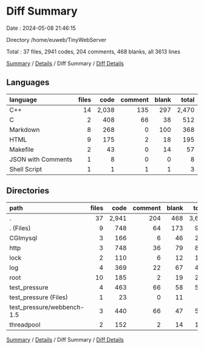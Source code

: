 # Diff Summary

Date : 2024-05-08 21:46:15

Directory /home/euweb/TinyWebServer

Total : 37 files,  2941 codes, 204 comments, 468 blanks, all 3613 lines

[Summary](results.md) / [Details](details.md) / Diff Summary / [Diff Details](diff-details.md)

## Languages
| language | files | code | comment | blank | total |
| :--- | ---: | ---: | ---: | ---: | ---: |
| C++ | 14 | 2,038 | 135 | 297 | 2,470 |
| C | 2 | 408 | 66 | 38 | 512 |
| Markdown | 8 | 268 | 0 | 100 | 368 |
| HTML | 9 | 175 | 2 | 18 | 195 |
| Makefile | 2 | 43 | 0 | 14 | 57 |
| JSON with Comments | 1 | 8 | 0 | 0 | 8 |
| Shell Script | 1 | 1 | 1 | 1 | 3 |

## Directories
| path | files | code | comment | blank | total |
| :--- | ---: | ---: | ---: | ---: | ---: |
| . | 37 | 2,941 | 204 | 468 | 3,613 |
| . (Files) | 9 | 748 | 64 | 173 | 985 |
| CGImysql | 3 | 166 | 6 | 46 | 218 |
| http | 3 | 748 | 36 | 79 | 863 |
| lock | 2 | 110 | 6 | 12 | 128 |
| log | 4 | 369 | 22 | 67 | 458 |
| root | 10 | 185 | 2 | 19 | 206 |
| test_pressure | 4 | 463 | 66 | 58 | 587 |
| test_pressure (Files) | 1 | 23 | 0 | 11 | 34 |
| test_pressure/webbench-1.5 | 3 | 440 | 66 | 47 | 553 |
| threadpool | 2 | 152 | 2 | 14 | 168 |

[Summary](results.md) / [Details](details.md) / Diff Summary / [Diff Details](diff-details.md)